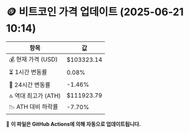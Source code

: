 # 🪙 비트코인 가격 업데이트 (2025-06-21 10:14)

| 항목                | 값 |
|--------------------|----------------|
| 💰 현재 가격 (USD) | $103323.14 |
| ⏳ 1시간 변동률    | 0.08% |
| 📆 24시간 변동률   | -1.46% |
| 🔝 역대 최고가 (ATH) | $111923.79 |
| 📉 ATH 대비 하락률 | -7.70% |

🔄 **이 파일은 GitHub Actions에 의해 자동으로 업데이트됩니다.**
